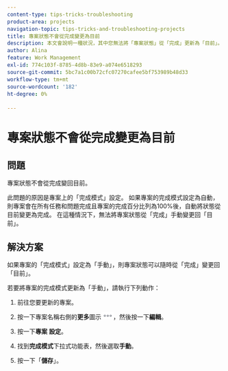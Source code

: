 ```yaml
---
content-type: tips-tricks-troubleshooting
product-area: projects
navigation-topic: tips-tricks-and-troubleshooting-projects
title: 專案狀態不會從完成變更為目前
description: 本文會說明一種狀況，其中您無法將「專案狀態」從「完成」更新為「目前」。
author: Alina
feature: Work Management
exl-id: 774c103f-8785-4d8b-83e9-a074e6518293
source-git-commit: 5bc7a1c00b72cfc07270cafee5bf753989b48d33
workflow-type: tm+mt
source-wordcount: '182'
ht-degree: 0%

---
```


# 專案狀態不會從完成變更為目前

<!--
<p data-mc-conditions="QuicksilverOrClassic.Draft mode">(Although this can be added as an FAQ, I have left this as its own article for search-ability reasons)</p>
-->

## 問題

專案狀態不會從完成變回目前。

此問題的原因是專案上的「完成模式」設定。 如果專案的完成模式設定為自動，則專案會在所有任務和問題完成且專案的完成百分比列為100%後，自動將狀態從目前變更為完成。 在這種情況下，無法將專案狀態從「完成」手動變更回「目前」。

## 解決方案

如果專案的「完成模式」設定為「手動」，則專案狀態可以隨時從「完成」變更回「目前」。

若要將專案的完成模式更新為「手動」，請執行下列動作：

1. 前往您要更新的專案。
1. 按一下專案名稱右側的&#x200B;**更多**&#x200B;圖示![更多圖示](assets/more-icon.png)，然後按一下&#x200B;**編輯**。
1. 按一下&#x200B;**專案** **設定**。

1. 找到&#x200B;**完成模式**&#x200B;下拉式功能表，然後選取&#x200B;**手動**。

1. 按一下「**儲存**」。
